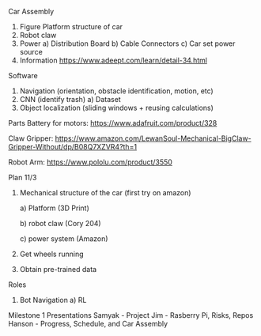 Car Assembly
1) Figure Platform structure of car
2) Robot claw
3) Power
  a) Distribution Board
  b) Cable Connectors
  c) Car set power source
4) Information
   https://www.adeept.com/learn/detail-34.html

Software
1) Navigation (orientation, obstacle identification, motion, etc)
2) CNN (identify trash)
   a) Dataset
3) Object localization (sliding windows + reusing calculations)

Parts
Battery for motors: https://www.adafruit.com/product/328

Claw Gripper: https://www.amazon.com/LewanSoul-Mechanical-BigClaw-Gripper-Without/dp/B08Q7XZVR4?th=1

Robot Arm: https://www.pololu.com/product/3550

Plan
11/3
1) Mechanical structure of the car (first try on amazon)

   a) Platform (3D Print)

   b) robot claw (Cory 204)

   c) power system (Amazon)
3) Get wheels running
4) Obtain pre-trained data

Roles
1) Bot Navigation
   a) RL
   

Milestone 1 Presentations
Samyak - Project 
Jim - Rasberry Pi, Risks, Repos
Hanson - Progress, Schedule, and Car Assembly
